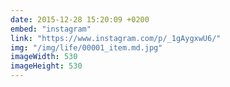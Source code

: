 ```yaml
---
date: 2015-12-28 15:20:09 +0200
embed: "instagram"
link: "https://www.instagram.com/p/_1gAygxwU6/"
img: "/img/life/00001_item.md.jpg"
imageWidth: 530
imageHeight: 530
---
```

